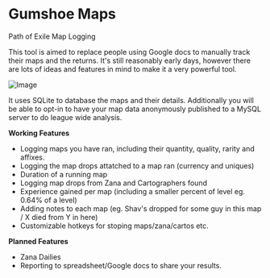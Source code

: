 # Gumshoe Maps
Path of Exile Map Logging

This tool is aimed to replace people using Google docs to manually track their maps and the returns. It's still reasonably early days, however there are lots of ideas and features in mind to make it a very powerful tool.

![Image](http://i.imgur.com/3JssJGY.png)

It uses SQLite to database the maps and their details. Additionally you will be able to opt-in to have your map data anonymously published to a MySQL server to do league wide analysis.

**Working Features**
- Logging maps you have ran, including their quantity, quality, rarity and affixes.
- Logging the map drops attatched to a map ran (currency and uniques)
- Duration of a running map
- Logging map drops from Zana and Cartographers found
- Experience gained per map (including a smaller percent of level eg. 0.64% of a level)
- Adding notes to each map (eg. Shav's dropped for some guy in this map / X died from Y in here)
- Customizable hotkeys for stoping maps/zana/cartos etc.

**Planned Features**
- Zana Dailies
- Reporting to spreadsheet/Google docs to share your results.
